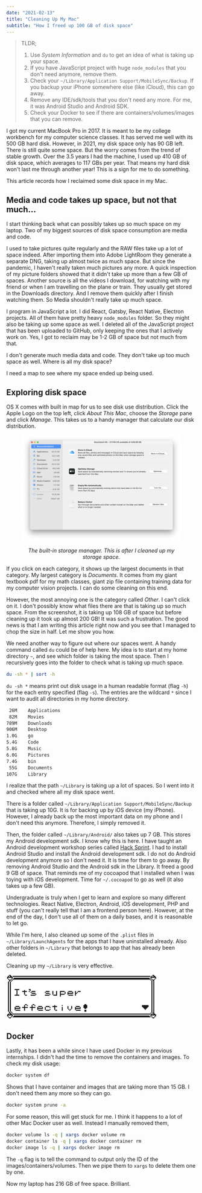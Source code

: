 ```yaml
---
date: "2021-02-13"
title: "Cleaning Up My Mac"
subtitle: "How I freed up 100 GB of disk space"
---
```


> TLDR; 
> 1. Use _System Information_ and `du` to get an idea of what is taking up your space.
> 2. If you have JavaScript project with huge `node_modules` that you don't need anymore, remove them.
> 3. Check your `~/Library/Application Support/MobileSync/Backup`. If you backup your iPhone somewhere else (like iCloud), this can go away.
> 4. Remove any IDE/sdk/tools that you don't need any more. For me, it was Android Studio and Android SDK.
> 5. Check your Docker to see if there are containers/volumes/images that you can remove.


I got my current MacBook Pro in 2017. It is meant to be my college workbench
for my computer science classes. It has served me well with its 500 GB hard
disk. However, in 2021, my disk space only has 90 GB left. There is still
quite some space. But the worry comes from the trend of stable growth. Over
the 3.5 years I had the machine, I used up 410 GB of disk space, which
averages to 117 GBs per year. That means my hard disk won't last me through
another year! This is a sign for me to do something.

This article records how I reclaimed some disk space in my Mac. 

## Media and code takes up space, but not that much...

I start thinking back what can possibly takes up so much space on my laptop. 
Two of my biggest sources of disk space consumption are media and code.

I used to take pictures quite regularly and the RAW files take up a lot of
space indeed. After importing them into Adobe LightRoom they generate a
separate DNG, taking up almost twice as much space. But since the pandemic, I
haven't really taken much pictures any more. A quick inspection of my picture
folders showed that it didn't take up more than a few GB of spaces. Another
source is all the videos I download, for watching with my friend or when I am
travelling on the plane or train. They usually get stored in the Downloads
directory. And I remove them quickly after I finish watching them. So Media
shouldn't really take up much space.

I program in JavaScript a lot. I did React, Gatsby, React Native, Electron
projects. All of them have pretty heavy `node_modules` folder. So they might
also be taking up some space as well. I deleted all of the JavaScript project
that has been uploaded to GitHub, only keeping the ones that I actively work
on. Yes, I got to reclaim may be 1-2 GB of space but not much from that. 

I don't generate much media data and code. They don't take up too much space
as well. Where is all my disk space?

I need a map to see where my space ended up being used. 

## Exploring disk space

OS X comes with built in map for us to see disk use distribution. Click the
Apple Logo on the top left, click _About This Mac_, choose the _Storage_ pane
and click _Manage_. This takes us to a handy manager that calculate our disk
distribution. 

<figure align=center>

![Storage Manager Window](images/storage-manager.png)

<figcaption>

_The built-in storage manager. This is after I cleaned up my storage space._
</figcaption>
</figure>


If you click on each category, it shows up the largest documents in that
category. My largest category is _Documents_. It comes from my giant textbook
pdf for my math classes, giant zip file containing training data for my
computer vision projects. I can do some cleaning on this end. 

However, the most annoying one is the category called _Other_. I can't click
on it. I don't possibly know what files there are that is taking up so much
space. From the screenshot, it is taking up 108 GB of space but before
cleaning up it took up almost 200 GB! It was such a frustration. The good
news is that I am writing this article right now and you see that I managed
to chop the size in half. Let me show you how.

We need another way to figure out where our spaces went. A handy command
called `du` could be of help here. My idea is to start at my home directory
`~`, and see which folder is taking the most space. Then I recursively goes
into the folder to check what is taking up much space.

```bash
du -sh * | sort -h
```

`du -sh *` means print out disk usage in a human readable format (flag `-h`)
for the each entry specified (flag `-s`). The entries are the wildcard `*`
since I want to audit all directories in my home directory.

```sh
 26M	Applications
 82M	Movies
789M	Downloads
906M	Desktop
1.0G	go
5.4G	Code
5.8G	Music
6.0G	Pictures
7.4G	bin
 55G	Documents
107G	Library
```

I realize that the path `~/Library` is taking up a lot of spaces. So I went into it 
and checked where all my disk space went. 


There is a folder called `~/Library/Application Support/MobileSync/Backup`
that is taking up 10G. It is for backing up by iOS device (my iPhone).
However, I already back up the most important data on my phone and I don't
need this anymore. Therefore, I simply removed it.

Then, the folder called `~/Library/Android/` also takes up 7 GB. This stores
my Android development sdk. I know why this is here. I have taught an Android
development workshop series called [Hack
Sprint](https://github.com/uclaacm/hack-sprint-w20). I had to install Android
Studio and install the Android development sdk. I do not do Android
development anymore so I don't need it. It is time for them to go away. By
removing Android Studio and the Android sdk in the Library. It freed a good 9
GB of space. That reminds me of my cocoapod that I installed when I was
toying with iOS development. Time for `~/.cocoapod` to go as well (it also
takes up a few GB).

Undergraduate is truly when I get to learn and explore so many different
technologies. React Native, Electron, Android, iOS development, PHP and stuff
(you can't really tell that I am a frontend person here). However, at the end
of the day, I don't use all of them on a daily bases, and it is reasonable to
let go.

While I'm here, I also cleaned up some of the `.plist` files in
`~/Library/LaunchAgents` for the apps that I have uninstalled already. Also
other folders in `~/Library` that belongs to app that has already been
deleted. 

Cleaning up my `~/Library` is very effective.

![](images/super-effective.png)


## Docker 

Lastly, it has been a while since I have used Docker in my previous
internships. I didn't had the time to remove the containers and images. 
To check my disk usage:

```sh
docker system df
```

Shows that I have container and images that are taking more than 15 GB. 
I don't need them any more so they can go. 

```sh
docker system prune -a
```

For some reason, this will get stuck for me. I think it happens to a lot of
other Mac Docker user as well. Instead I manually removed them,

```sh
docker volume ls -q | xargs docker volume rm 
docker container ls -q | xargs docker container rm 
docker image ls -q | xargs docker image rm 
```

The `-q` flag is to tell the command to output only the ID of the
images/containers/volumes. Then we pipe them to `xargs` to delete them one by
one.

Now my laptop has 216 GB of free space. Brilliant.

